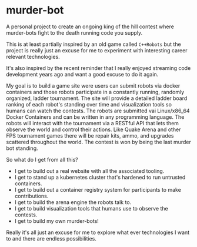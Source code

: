 # murder-bot

A personal project to create an ongoing king of the hill contest where murder-bots fight to the death running code you supply.

This is at least partially inspired by an old game called `C++Robots` but the project is really just an excuse for me to experiment with interesting career relevant technologies.

It's also inspired by the recent reminder that I really enjoyed streaming code development years ago and want a good excuse to do it again.

My goal is to build a game site were users can submit robots via docker containers and those robots participate in a constantly running, randomly organized, ladder tournament. The site will provide a detailed ladder board ranking of each robot's standing over time and visualization tools so humans can watch the contests. The robots are submitted vai Linux/x86_64 Docker Containers and can be written in any programming language.  The robots will interact with the tournament via a RESTful API that lets them observe the world and control their actions. Like Quake Arena and other FPS tournament games there will be repair kits, ammo, and upgrades scattered throughout the world. The contest is won by being the last murder bot standing.

So what do I get from all this?  
  * I get to build out a real website with all the associated tooling.
  * I get to stand up a kubernetes cluster that's hardened to run untrusted containers.
  * I get to build out a container registry system for participants to make contributions.
  * I get to build the arena engine the robots talk to.
  * I get to build visualization tools that humans use to observe the contests.
  * I get to build my own murder-bots!

Really it's all just an excuse for me to explore what ever technologies I want to and there are endless possibilities.
